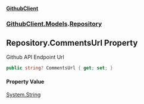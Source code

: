 #### [GithubClient](index 'index')
### [GithubClient.Models](GithubClient.Models 'GithubClient.Models').[Repository](GithubClient.Models.Repository 'GithubClient.Models.Repository')

## Repository.CommentsUrl Property

Github API Endpoint Url

```csharp
public string? CommentsUrl { get; set; }
```

#### Property Value
[System.String](https://docs.microsoft.com/en-us/dotnet/api/System.String 'System.String')